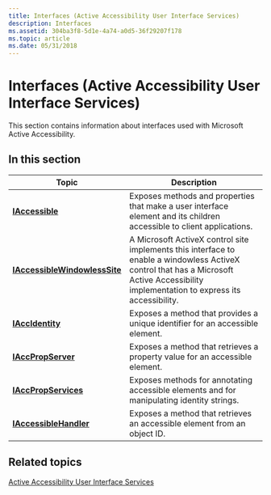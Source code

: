```yaml
---
title: Interfaces (Active Accessibility User Interface Services)
description: Interfaces
ms.assetid: 304ba3f8-5d1e-4a74-a0d5-36f29207f178
ms.topic: article
ms.date: 05/31/2018
---
```


# Interfaces (Active Accessibility User Interface Services)

This section contains information about interfaces used with Microsoft Active Accessibility.

## In this section



| Topic                                                                                | Description                                                                                                                                                                                          |
|--------------------------------------------------------------------------------------|------------------------------------------------------------------------------------------------------------------------------------------------------------------------------------------------------|
| [**IAccessible**](/windows/desktop/api/oleacc/nn-oleacc-iaccessible)<br/>                                        | Exposes methods and properties that make a user interface element and its children accessible to client applications.<br/>                                                                     |
| [**IAccessibleWindowlessSite**](/windows/desktop/api/oleacc/nn-oleacc-iaccessiblewindowlesssite)<br/> | A Microsoft ActiveX control site implements this interface to enable a windowless ActiveX control that has a Microsoft Active Accessibility implementation to express its accessibility. <br/> |
| [**IAccIdentity**](/windows/desktop/api/oleacc/nn-oleacc-iaccidentity)<br/>                                      | Exposes a method that provides a unique identifier for an accessible element.<br/>                                                                                                             |
| [**IAccPropServer**](/windows/desktop/api/oleacc/nn-oleacc-iaccpropserver)<br/>                                  | Exposes a method that retrieves a property value for an accessible element.<br/>                                                                                                               |
| [**IAccPropServices**](/windows/desktop/api/oleacc/nn-oleacc-iaccpropservices)<br/>                              | Exposes methods for annotating accessible elements and for manipulating identity strings. <br/>                                                                                                |
| [**IAccessibleHandler**](/windows/desktop/api/oleacc/nn-oleacc-iaccessiblehandler)<br/>                          | Exposes a method that retrieves an accessible element from an object ID.<br/>                                                                                                                  |



 

## Related topics

<dl> <dt>

[Active Accessibility User Interface Services](active-accessibility-user-interface-services-ref.md)
</dt> </dl>

 

